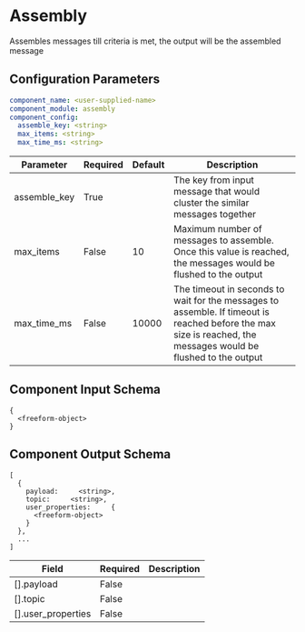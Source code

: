 # Assembly

Assembles messages till criteria is met, the output will be the assembled message

## Configuration Parameters

```yaml
component_name: <user-supplied-name>
component_module: assembly
component_config:
  assemble_key: <string>
  max_items: <string>
  max_time_ms: <string>
```

| Parameter | Required | Default | Description |
| --- | --- | --- | --- |
| assemble_key | True |  | The key from input message that would cluster the similar messages together |
| max_items | False | 10 | Maximum number of messages to assemble. Once this value is reached, the messages would be flushed to the output |
| max_time_ms | False | 10000 | The timeout in seconds to wait for the messages to assemble. If timeout is reached before the max size is reached, the messages would be flushed to the output |


## Component Input Schema

```
{
  <freeform-object>
}
```


## Component Output Schema

```
[
  {
    payload:     <string>,
    topic:     <string>,
    user_properties:     {
      <freeform-object>
    }
  },
  ...
]
```
| Field | Required | Description |
| --- | --- | --- |
| [].payload | False |  |
| [].topic | False |  |
| [].user_properties | False |  |
